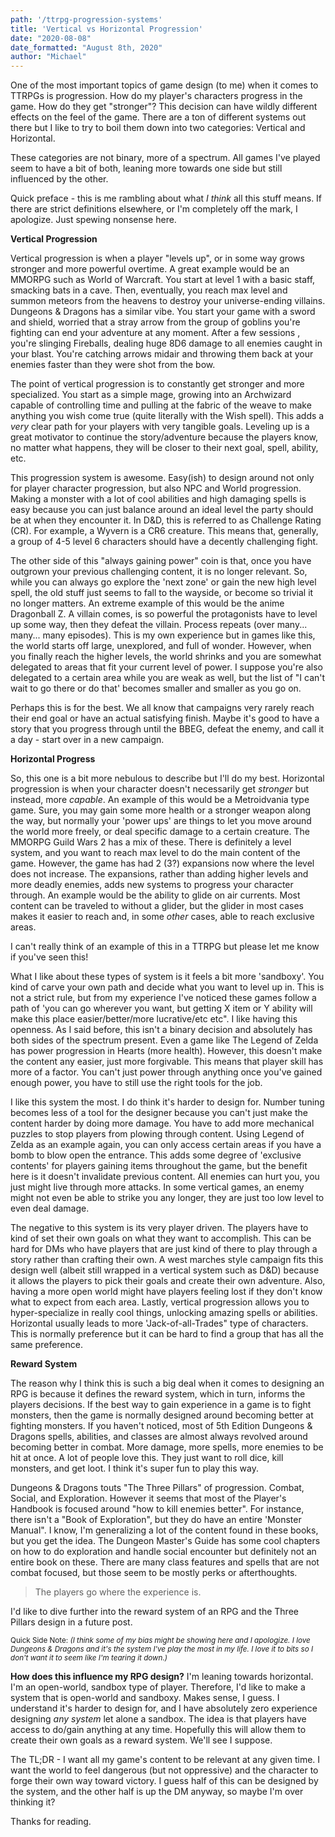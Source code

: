 ```yaml
---
path: '/ttrpg-progression-systems'
title: 'Vertical vs Horizontal Progression'
date: "2020-08-08"
date_formatted: "August 8th, 2020"
author: "Michael"
---
```


One of the most important topics of game design (to me) when it comes to TTRPGs is progression. How do my player's characters progress in the game. How do they get "stronger"? This decision can have wildly different effects on the feel of the game. There are a ton of different systems out there but I like to try to boil them down into two categories: Vertical and Horizontal. 

These categories are not binary, more of a spectrum. All games I've played seem to have a bit of both, leaning more towards one side but still influenced by the other. 

Quick preface - this is me rambling about what *I think* all this stuff means. If there are strict definitions elsewhere, or I'm completely off the mark, I apologize. Just spewing nonsense here.

**Vertical Progression**

Vertical progression is when a player "levels up", or in some way grows stronger and more powerful overtime. A great example would be an MMORPG such as World of Warcraft. You start at level 1 with a basic staff, smacking bats in a cave. Then, eventually, you reach max level and summon meteors from the heavens to destroy your universe-ending villains.  Dungeons & Dragons has a similar vibe. You start your game with a sword and shield, worried that a stray arrow from the group of goblins you're fighting can end your adventure at any moment. After a few sessions , you're slinging Fireballs, dealing huge 8D6 damage to all enemies caught in your blast. You're catching arrows midair and throwing them back at your enemies faster than they were shot from the bow. 

The point of vertical progression is to constantly get stronger and more specialized. You start as a simple mage, growing into an Archwizard capable of controlling time and pulling at the fabric of the weave to make anything you wish come true (quite literally with the Wish spell). This adds a *very* clear path for your players with very tangible goals. Leveling up is a great motivator to continue the story/adventure because the players know, no matter what happens, they will be closer to their next goal, spell, ability, etc.

This progression system is awesome. Easy(ish) to design around not only for player character progression, but also NPC and World progression. Making a monster with a lot of cool abilities and high damaging spells is easy because you can just balance around an ideal level the party should be at when they encounter it. In D&D, this is referred to as Challenge Rating (CR). For example, a Wyvern is a CR6 creature. This means that, generally, a group of 4-5 level 6 characters should have a decently challenging fight. 

The other side of this "always gaining power" coin is that, once you have outgrown your previous challenging content, it is no longer relevant. So, while you can always go explore the 'next zone' or gain the new high level spell, the old stuff just seems to fall to the wayside, or become so trivial it no longer matters.  An extreme example of this would be the anime Dragonball Z. A villain comes, is so powerful the protagonists have to level up some way, then they defeat the villain. Process repeats (over many... many... many episodes). This is my own experience but in games like this, the world starts off large, unexplored, and full of wonder. However, when you finally reach the higher levels, the world shrinks and you are somewhat delegated to areas that fit your current level of power. I suppose you're also delegated to a certain area while you are weak as well, but the list of "I can't wait to go there or do that' becomes smaller and smaller as you go on.

Perhaps this is for the best. We all know that campaigns very rarely reach their end goal or have an actual satisfying finish. Maybe it's good to have a story that you progress through until the BBEG, defeat the enemy, and call it a day - start over in a new campaign. 

**Horizontal Progress**

So, this one is a bit more nebulous to describe but I'll do my best. Horizontal progression is when your character doesn't necessarily get *stronger* but instead, more *capable*. An example of this would be a Metroidvania type game. Sure, you may gain some more health or a stronger weapon along the way, but normally your 'power ups' are things to let you move around the world more freely, or deal specific damage to a certain creature. The MMORPG Guild Wars 2 has a mix of these. There is definitely a level system, and you want to reach max level to do the main content of the game. However, the game has had 2 (3?) expansions now where the level does not increase. The expansions, rather than adding higher levels and more deadly enemies, adds new systems to progress your character through. An example would be the ability to glide on air currents. Most content can be traveled to without a glider, but the glider in most cases makes it easier to reach and, in some *other* cases, able to reach exclusive areas. 

I can't really think of an example of this in a TTRPG but please let me know if you've seen this!

What I like about these types of system is it feels a bit more 'sandboxy'. You kind of carve your own path and decide what you want to level up in. This is not a strict rule, but from my experience I've noticed these games follow a path of 'you can go wherever you want, but getting X item or Y ability will make this place easier/better/more lucrative/etc etc". I like having this openness. As I said before, this isn't a binary decision and absolutely has both sides of the spectrum present. Even a game like The Legend of Zelda has power progression in Hearts (more health). However, this doesn't make the content any easier, just more forgivable. This means that player skill has more of a factor. You can't just power through anything once you've gained enough power, you have to still use the right tools for the job.

I like this system the most. I do think it's harder to design for. Number tuning becomes less of a tool for the designer because you can't just make the content harder by doing more damage. You have to add more mechanical puzzles to stop players from plowing through content. Using Legend of Zelda as an example again, you can only access certain areas if you have a bomb to blow open the entrance. This adds some degree of 'exclusive contents' for players gaining items throughout the game, but the benefit here is it doesn't invalidate previous content. All enemies can hurt you, you just might live through more attacks. In some vertical games, an enemy might not even be able to strike you any longer, they are just too low level to even deal damage.

The negative to this system is its very player driven. The players have to kind of set their own goals on what they want to accomplish. This can be hard for DMs who have players that are just kind of there to play through a story rather than crafting their own. A west marches style campaign fits this design well (albeit still wrapped in a vertical system such as D&D) because it allows the players to pick their goals and create their own adventure. Also, having a more open world might have players feeling lost if they don't know what to expect from each area. Lastly, vertical progression allows you to hyper-specialize in really cool things, unlocking amazing spells or abilities. Horizontal usually leads to more 'Jack-of-all-Trades" type of characters. This is normally preference but it can be hard to find a group that has all the same preference. 

**Reward System**

The reason why I think this is such a big deal when it comes to designing an RPG is because it defines the reward system, which in turn, informs the players decisions. If the best way to gain experience in a game is to fight monsters, then the game is normally designed around becoming better at fighting monsters. If you haven't noticed, most of 5th Edition Dungeons & Dragons spells, abilities, and classes are almost always revolved around becoming better in combat. More damage, more spells, more enemies to be hit at once. A lot of people love this. They just want to roll dice, kill monsters, and get loot. I think it's super fun to play this way.

Dungeons & Dragons touts "The Three Pillars" of progression. Combat, Social, and Exploration. However it seems that most of the Player's Handbook is focused around "how to kill enemies better". For instance, there isn't a "Book of Exploration", but they do have an entire 'Monster Manual". I know, I'm generalizing a lot of the content found in these books, but you get the idea. The Dungeon Master's Guide has some cool chapters on how to do exploration and handle social encounter but definitely not an entire book on these. There are many class features and spells that are not combat focused, but those seem to be mostly perks or afterthoughts. 

> The players go where the experience is.

I'd like to dive further into the reward system of an RPG and the Three Pillars design in a future post.

<sub>Quick Side Note: *(I think some of my bias might be showing here and I apologize. I love Dungeons & Dragons and it's the system I've play the most in my life. I love it to bits so I don't want it to seem like I'm tearing it down.)*</sub>

**How does this influence my RPG design?**
I'm leaning towards horizontal. I'm an open-world, sandbox type of player. Therefore, I'd like to make a system that is open-world and sandboxy. Makes sense, I guess. I understand it's harder to design for, and I have absolutely zero experience designing *any system* let alone a sandbox. The idea is that players have access to do/gain anything at any time. Hopefully this will allow them to create their own goals as a reward system. We'll see I suppose.

The TL;DR - I want all my game's content to be relevant at any given time. I want the world to feel dangerous (but not oppressive) and the character to forge their own way toward victory. I guess half of this can be designed by the system, and the other half is up the DM anyway, so maybe I'm over thinking it?

Thanks for reading.
